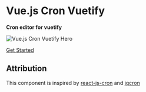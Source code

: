 # Vue.js Cron Vuetify

**Cron editor for vuetify**

![Vue.js Cron Vuetify Hero](https://raw.githubusercontent.com/abichinger/vue-js-cron/next/assets/cron-vuetify-hero.png)

[Get Started](https://abichinger.github.io/vue-js-cron/next/guide/getting-started.html#vuetify)

## Attribution

This component is inspired by [react-js-cron](https://github.com/xrutayisire/react-js-cron) and [jqcron](https://github.com/arnapou/jqcron)